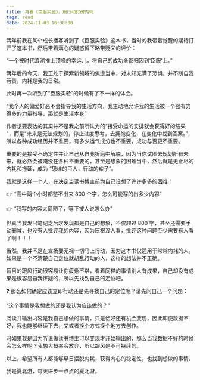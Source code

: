 ```yaml
---
title: 再看《臣服实验》，用行动打破内耗
tags: read
date: 2024-11-03 16:38:00
---
```


两年前我在某个成长播客听到了《臣服实验》这本书，当时的我带着觉醒的期待打开了这本书，然后带着满心的疑惑留下略带贬义的评价：

“一个被时代浪潮推上顶峰的幸运儿，将自己的成功全都归因到‘臣服’上。”

<!-- moer -->

两年后的今天，我正处于探索新领域的焦虑当中，对未知充满了恐惧，并不断自我苛责，内耗是我的日常。

此时再一次听到了“臣服实验”的时候有了不一样的体会。

“我个人的偏爱好恶不会指导我的生活方向，我主动地允许我的生活被一个强有力得多的力量指导，那就是生活本身”

作者想要表达的其实并不是我之前所认为的“接受命运的安排就会获得好的结果 "，而是“未来是无法规划的，停止过度思考，去拥抱变化，在变化中找到答案。”，所以各种成功经历并不重要，有多少运气成分也不重要，成功与否更不重要。

重要的是接受不确定性并让自己从自我折磨中解脱，因为当你试图去规划所有未来，就必然会被淹没在各种不重要的，甚至是想象的困难当中，然后就是无止尽的内耗和拖延，成为 “思维的巨人，行动的矮子”。

我就是这样一个人，在决定当读书博主前为自己设想了许许多多的困难：

👉 “高中两个小时都憋不出来 800 个字，怎么可能写的出多少内容”

👉 “我写的内容太简陋了，等下被人说怎么办”

但真当我发出笔记之后才发现都是自己的想象，不仅超过 800 字，甚至还需要手动删减，也没有人批评我的内容，因为压根没人看，批评这种问题至少需要有人看了啊！！！

当然，我并不是在宣扬要无视一切马上行动，因为这本书仅适用于常常内耗的人，如果是一个不清楚自己定位就胡乱行动的人，这样的想法并不正确。

盲目的跟风行动很容易让你疲惫不堪，看着同样的事情别人有成果，自己却没有成果是很容易自我怀疑的，所以先找到自己的定位吧。

❓ 那么如何确定应该立即行动还是先寻找自己的定位呢？请先问自己一个问题：

“这个事情是我想做的还是我认为应该做的？”

阅读并输出内容是我自己想做的事情，只是恰好还有机会变现，因此即便数据不好，我也能够继续下去，又或者换个方式换个地方去创作。

可如果我是因为听说做读书博主可以变现才开始输出的，那么当我数据不好的时候会怎么样呢？我想大概率会放弃，所以跟风是不可持续的。

以上，希望所有人都能够早日摆脱内耗，获得内心的稳定性，也找到想做的事情。

我是夏北游，每天进步一点点的夏北游。
